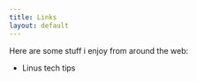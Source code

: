 ```yaml
---
title: Links
layout: default
---
```


Here are some stuff i enjoy from around the web:

- Linus tech tips
